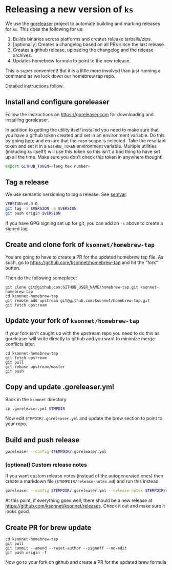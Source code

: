 # Releasing a new version of `ks`

We use the [goreleaser](https://goreleaser.com) project to automate building and marking releases for `ks`.
This does the following for us:

1. Builds binaries across platforms and creates release tarballs/zips.
1. [optionally] Creates a changelog based on all PRs since the last release.
1. Creates a github release, uploading the changelog and the release archives.
1. Updates homebrew formula to point to the new release.

This is super convenient! But it is a little more involved than just running a command as we lock down our homebrew tap repo.

Detailed instructions follow.

## Install and configure goreleaser

Follow the instructions on https://goreleaser.com for downloading and installing goreleaser.

In addition to getting the utility itself installed you need to make sure that you have a github token created and set in an environment variable.
Do this by going [here](https://github.com/settings/tokens/new) and ensure that the `repo` scope is selected.
Take the resultant token and set it in a `GITHUB_TOKEN` environment variable.
Multiple utilities (including `ks` itself!) will use this token so this isn't a bad thing to have set up all the time.
Make sure you don't check this token in anywhere thought!

```bash
export GITHUB_TOKEN=<long hex number>
```

## Tag a release

We use semantic versioning to tag a release.
See [semvar](http://semver.org/).

```bash
VERSION=v0.9.0
git tag -a $VERSION -m $VERSION
git push origin $VERSION
```

If you have GPG signing set up for git, you can add an `-s` above to create a signed tag.

## Create and clone fork of `ksonnet/homebrew-tap`

You are going to have to create a PR for the updated homebrew tap file.
As such, go to https://github.com/ksonnet/homebrew-tap and hit the "fork" button.

Then do the following someplace:

```
git clone git@github.com:GITHUB_USER_NAME/homebrew-tap.git ksonnet-homebrew-tap
cd ksonnet-homebrew-tap
git remote add upstream git@github.com:ksonnet/homebrew-tap.git
git fetch upstream
```

## Update your fork of `ksonnet/homebrew-tap`

If your fork isn't caught up with the upstream repo you need to do this as goreleaser will write directly to github and you want to minimize merge conflicts later.

```
cd ksonnet-homebrew-tap
git fetch upstream
git pull
git rebase upstream/master
git push
```

## Copy and update .goreleaser.yml

Back in the `ksonnet` directory

```bash
cp .goreleaser.yml $TMPDIR
```

Now edit `$TMPDIR/.goreleaser.yml` and update the brew section to point to your repo.

## Build and push release

```bash
goreleaser --config $TEMPDIR/.goreleaser.yml
```

### [optional] Custom release notes

If you want custom release notes (instead of the autogenerated ones) then create a markdown file (`$TEMPDIR/release-notes.md`) and run this instead.

```bash
goreleaser --config $TEMPDIR/.goreleaser.yml --release-notes $TEMPDIR/release-notes.md
```

At this point, if everything goes well, there should be a new release at https://github.com/ksonnet/ksonnet/releases.  Check it out and make sure it looks good.

## Create PR for brew update

```
cd ksonnet-homebrew-tap
git pull
git commit --amend --reset-author --signoff --no-edit
git push origin -f
```

Now go to your fork on github and create a PR for the updated brew formula
